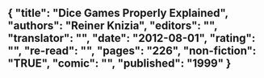 {
 "title": "Dice Games Properly Explained",
 "authors": "Reiner Knizia",
 "editors": "",
 "translator": "",
 "date": "2012-08-01",
 "rating": "",
 "re-read": "",
 "pages": "226",
 "non-fiction": "TRUE",
 "comic": "",
 "published": "1999"
}
---

